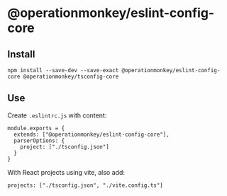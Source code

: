 # @operationmonkey/eslint-config-core

## Install

```
npm install --save-dev --save-exact @operationmonkey/eslint-config-core @operationmonkey/tsconfig-core
```

## Use

Create `.eslintrc.js` with content: 

```
module.exports = {
  extends: ["@operationmonkey/eslint-config-core"],
  parserOptions: {
    project: ["./tsconfig.json"]
  }
}
```

With React projects using vite, also add: 

```
projects: ["./tsconfig.json", "./vite.config.ts"]
```
